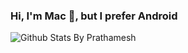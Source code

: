 ### Hi, I'm Mac 👋, but I prefer Android

<!--
**LazaroMakario/LazaroMakario** is a ✨ _special_ ✨ repository because its `README.md` (this file) appears on your GitHub profile.

Here are some ideas to get you started:

- 🔭 I’m currently working on ...
- 🌱 I’m currently learning ...
- 👯 I’m looking to collaborate on ...
- 🤔 I’m looking for help with ...
- 💬 Ask me about ...
- 📫 How to reach me: ...
- 😄 Pronouns: ...
- ⚡ Fun fact: ...
-->


![Github Stats By Prathamesh](https://github-readme-stats.vercel.app/api?username=LazaroMakario&show_icons=true&title_color=fff&icon_color=79ff97&text_color=9f9f9f&bg_color=151515)  
</br>
